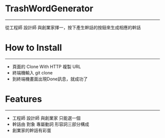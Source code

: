 # TrashWordGenerator
---

從工程師 設計師 與創業家擇一，按下產生幹話的按鈕來生成相應的幹話

# How to Install
---
+ 頁面的 Clone With HTTP 複製 URL
+ 終端機輸入 git clone <URL>
+ 到終端機畫面出現Done訊息，就成功了
  
  
# Features

---

+ 工程師 設計師 與創業家 只能選一個
+ 幹話由 對象 專屬動詞 形容詞三部分構成
+ 創業家的幹話有彩蛋
